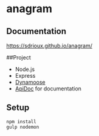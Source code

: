 # anagram

## Documentation
https://sdrioux.github.io/anagram/

##Project

* Node.js
* Express
* [Dynamoose](https://github.com/automategreen/dynamoose)
* [ApiDoc](http://apidocjs.com/) for documentation

## Setup
```
npm install
gulp nodemon
```
